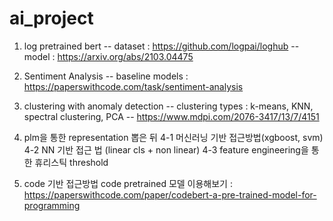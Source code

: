 # ai_project

1. log pretrained bert
-- dataset : https://github.com/logpai/loghub
-- model : https://arxiv.org/abs/2103.04475
2. Sentiment Analysis
-- baseline models : https://paperswithcode.com/task/sentiment-analysis
3. clustering with anomaly detection
-- clustering types : k-means, KNN, spectral clustering, PCA
-- https://www.mdpi.com/2076-3417/13/7/4151
4. plm을 통한 representation 뽑은 뒤
4-1 머신러닝 기반 접근방법(xgboost, svm)
4-2 NN 기반 접근 법 (linear cls + non linear)
4-3 feature engineering을 통한 휴리스틱 threshold

5. code 기반 접근방법
code pretrained 모델 이용해보기 : https://paperswithcode.com/paper/codebert-a-pre-trained-model-for-programming
